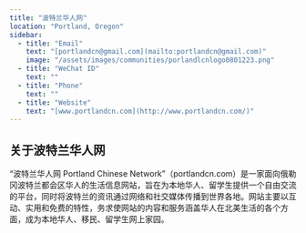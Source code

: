 ```yaml
---
title: "波特兰华人网"
location: "Portland, Oregon"
sidebar:
  - title: "Email"
    text: "[portlandcn@gmail.com](mailto:portlandcn@gmail.com)"
    image: "/assets/images/communities/porlandlcnlogo0801223.png"
  - title: "WeChat ID"
    text: ""
  - title: "Phone"
    text: ""
  - title: "Website"
    text: "[www.portlandcn.com](http://www.portlandcn.com/)"
---
```


## 关于波特兰华人网

“波特兰华人网 Portland Chinese Network”（portlandcn.com）是一家面向俄勒冈波特兰都会区华人的生活信息网站，旨在为本地华人、留学生提供一个自由交流的平台，同时将波特兰的资讯通过网络和社交媒体传播到世界各地。网站主要以互动、实用和免费的特性，务求使网站的内容和服务涵盖华人在北美生活的各个方面，成为本地华人、移民、留学生网上家园。

